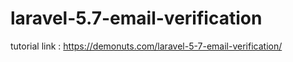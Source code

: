 # laravel-5.7-email-verification
tutorial link : https://demonuts.com/laravel-5-7-email-verification/
